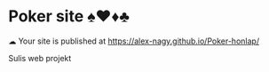 # Poker site ♠❤♦♣
 ☁ Your site is published at https://alex-nagy.github.io/Poker-honlap/

Sulis web projekt
